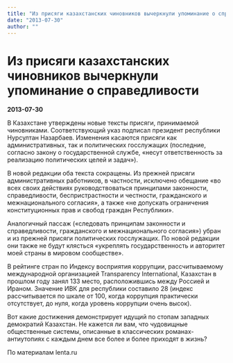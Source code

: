 ```yaml
---
title: "Из присяги казахстанских чиновников вычеркнули упоминание о справедливости"
date: "2013-07-30"
author: ""
---
```


# Из присяги казахстанских чиновников вычеркнули упоминание о справедливости

**2013-07-30** 

В Казахстане утверждены новые тексты присяги, принимаемой чиновниками. Соответствующий указ подписал президент республики Нурсултан Назарбаев. Изменения касаются присяги как административных, так и политических госслужащих (последние, согласно закону о государственной службе, «несут ответственность за реализацию политических целей и задач»).



В новой редакции оба текста сокращены. Из прежней присяги административных работников, в частности, исключено обещание «во всех своих действиях руководствоваться принципами законности, справедливости, беспристрастности и честности, гражданского и межнационального согласия», а также «не допускать ограничения конституционных прав и свобод граждан Республики».



Аналогичный пассаж («следовать принципам законности и справедливости, гражданского и межнационального согласия») убран и из прежней присяги политических госслужащих. По новой редакции они также не будут клясться «укреплять государственность и авторитет моей страны в мировом сообществе».



В рейтинге стран по Индексу восприятия коррупции, рассчитываемому международной организацией Transparency International, Казахстан в прошлом году занял 133 место, расположившись между Россией и Ираном. Значение ИВК для республики составило 28 (индекс рассчитывается по шкале от 100, когда коррупция практически отсутствует, до нуля, когда уровень коррупции очень высок).

Вот какие достижения демонстрирует идущий по стопам западных демократий Казахстан. Не кажется ли вам, что чудовищные общественные системы, описанные в классических романах-антиутопиях с каждым днем все более и более приходят в жизнь?

По материалам lenta.ru